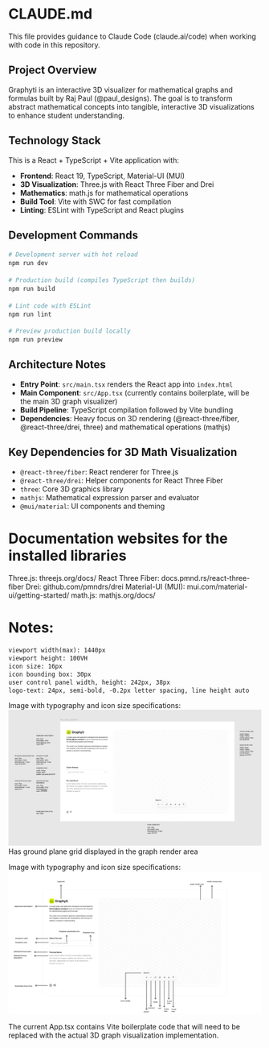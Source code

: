 # CLAUDE.md

This file provides guidance to Claude Code (claude.ai/code) when working with code in this repository.

## Project Overview

Graphyti is an interactive 3D visualizer for mathematical graphs and formulas built by Raj Paul (@paul_designs). The goal is to transform abstract mathematical concepts into tangible, interactive 3D visualizations to enhance student understanding.

## Technology Stack

This is a React + TypeScript + Vite application with:
- **Frontend**: React 19, TypeScript, Material-UI (MUI)
- **3D Visualization**: Three.js with React Three Fiber and Drei
- **Mathematics**: math.js for mathematical operations
- **Build Tool**: Vite with SWC for fast compilation
- **Linting**: ESLint with TypeScript and React plugins

## Development Commands

```bash
# Development server with hot reload
npm run dev

# Production build (compiles TypeScript then builds)
npm run build

# Lint code with ESLint
npm run lint

# Preview production build locally
npm run preview
```

## Architecture Notes

- **Entry Point**: `src/main.tsx` renders the React app into `index.html`
- **Main Component**: `src/App.tsx` (currently contains boilerplate, will be the main 3D graph visualizer)
- **Build Pipeline**: TypeScript compilation followed by Vite bundling
- **Dependencies**: Heavy focus on 3D rendering (@react-three/fiber, @react-three/drei, three) and mathematical operations (mathjs)

## Key Dependencies for 3D Math Visualization

- `@react-three/fiber`: React renderer for Three.js
- `@react-three/drei`: Helper components for React Three Fiber
- `three`: Core 3D graphics library
- `mathjs`: Mathematical expression parser and evaluator
- `@mui/material`: UI components and theming


# Documentation websites for the installed libraries
Three.js: threejs.org/docs/
React Three Fiber: docs.pmnd.rs/react-three-fiber
Drei: github.com/pmndrs/drei
Material-UI (MUI): mui.com/material-ui/getting-started/
math.js: mathjs.org/docs/


# Notes:
    viewport width(max): 1440px
    viewport height: 100VH
    icon size: 16px 
    icon bounding box: 30px
    user control panel width, height: 242px, 38px
    logo-text: 24px, semi-bold, -0.2px letter spacing, line height auto 


Image with typography and icon size specifications:
![alt text](image.png)
Has ground plane grid displayed in the graph render area


Image with typography and icon size specifications:
![alt text](<Graph Visualizer/annotations.png>)



The current App.tsx contains Vite boilerplate code that will need to be replaced with the actual 3D graph visualization implementation.